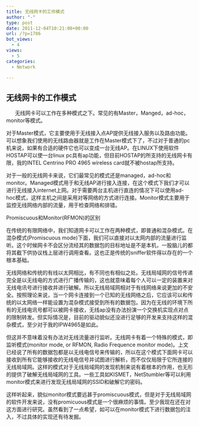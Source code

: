 ```yaml
---
title: 无线网卡的工作模式
author: "-"
type: post
date: 2011-12-04T10:21:00+00:00
url: /?p=1786
bot_views:
  - 4
views:
  - 5
categories:
  - Network

---
```

## 无线网卡的工作模式

       无线网卡可以工作在多种模式之下。常见的有Master，Manged，ad-hoc，monitor等模式。
  
对于Master模式，它主要使用于无线接入点AP提供无线接入服务以及路由功能。可以想象我们使用的无线路由器就是工作在Master模式下了，不过对于普通的pc机来说，如果有合适的硬件它也可以变成一台无线AP。在LINUX下使用软件HOSTAP可以使一台linux pc具有ap功能，但目前HOSTAP的所支持的无线网卡有限，我的INTEL Centrino PRO 4965 wireless card就不被hostap所支持。
  
对于一般的无线网卡来说，它们最常见的模式还是managed，ad-hoc和monitor。Managed模式用于和无线AP进行接入连接，在这个模式下我们才可以进行无线接入internet上网。对于需要两台主机进行直连的情况下可以使用ad-hoc模式，这样主机之间是采用对等网络的方式进行连接。Monitor模式主要用于监控无线网络内部的流量，用于检查网络和排错。
  

 Promiscuous和Monitor(RFMON)的区别
  
在传统的有限网络中，我们知道网卡可以工作在两种模式，即普通和混杂模式。在混杂模式(Promiscuous mode)下面，我们可以直接对以太网内部的流量进行监听。这个时候网卡不会区分流经其的数据包的目标地址是不是本机，一股脑儿的都将其截下供协议栈上层进行调用查看。这也正是传统的sniffer软件得以存在的一个根本基础。
  
无线网络和传统的有线以太网相比，有不同也有相似之处。无线局域网的信号传递完全是以无线电的方式进行广播传输的，这也就意味着每个人可以一定的装置来对无线电讯号进行接收并进行破解。所以无线局域网相对于有线网络来说更加的不安全。按照理论来说，当一个网卡连接到一个已知的无线网络之后，它应该可以和传统的以太网络一样能设置为混杂模式接受到所有的数据包。因为在无线的环境下所有的无线电讯号都可以被网卡接收，无线ap没有办法扮演一个交换机实现点对点的限制转发。但实际情况是，目前的驱动貌似还没进行足够的开发来支持这样的混杂模式，至少对于我的IPW4965是如此。
  
但这并不意味着没有办法对无线流量进行监听。无线网卡有着一个特殊的模式，即监听模式(monitor mode, or RFMON, Radio Frequence monitor mode)。上文已经说了所有的数据包都是以无线电信号来传输的，所以在这个模式下面网卡可以接收到所有它能够接收的无线电信号并试图进行解析，而不仅仅局限于它所连接的无线局域网。这样的模式对于无线局域网的发现机制来说有着根本的作用，也无形的提供了破解无线局域网的工具。一些工具如KISMET，NetStumbler等可以利用monitor模式来进行发现无线局域网的SSID和破解它的密码。
  
这样听起来，貌似monitor模式要远甚于promiscuous模式，但是对于无线局域网的软件开发来说，没有promicuous模式是一个很麻烦的事情。至少我现在还在对这方面进行研究。虽然看到了一点希望，如可以在monitor模式下进行数据包的注入，不过具体的实现还有待发掘。